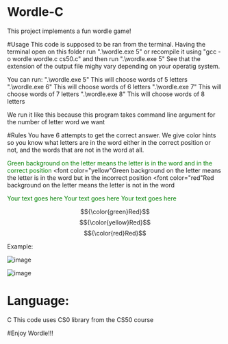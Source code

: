 # Wordle-C
This project implements a fun wordle game!

#Usage
This code is supposed to be ran from the terminal. Having the terminal open on this folder run ".\wordle.exe 5" or recompile it using "gcc -o  wordle wordle.c cs50.c" and then run ".\wordle.exe 5"
See that the extension of the output file mighy vary depending on your operatig system.

You can run:
".\wordle.exe 5" This will choose words of 5 letters
".\wordle.exe 6" This will choose words of 6 letters
".\wordle.exe 7" This will choose words of 7 letters
".\wordle.exe 8" This will choose words of 8 letters

We run it like this because this program takes command line argument for the number of letter word we want

#Rules
You have 6 attempts to get the correct answer.
We give color hints so you know what letters are in the word either in the correct position or not, and the words that are not in the word at all.

<font color="green">Green background on the letter means the letter is in the word and in the correct position</font>
<font color="yellow"Green background on the letter means the letter is in the word but in the incorrect position</font>
<font color="red"Red background on the letter means the letter is not in the word</font>

<span style="color:green">Your text goes here</span>
<span style="color:green">Your text goes here</span>
<span style="color:green">Your text goes here</span>

$${\color{green}Red}$$
$${\color{yellow}Red}$$
$${\color{red}Red}$$

Example:

![image](https://github.com/lndmri/Wordle-C/assets/69853165/5ba4b899-3e79-4730-bf42-704731bc2bc4)

![image](https://github.com/lndmri/Wordle-C/assets/69853165/c698f744-e996-44a4-bf0e-d89800df047e)

# Language:
C
This code uses CS0 library from the CS50 course

#Enjoy Wordle!!!


